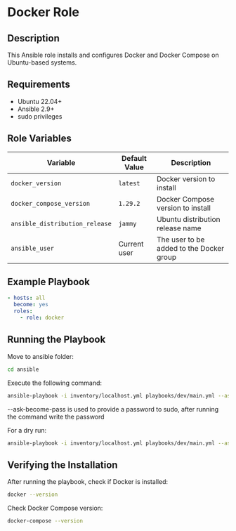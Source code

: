 # Docker Role

## Description

This Ansible role installs and configures Docker and Docker Compose on Ubuntu-based systems.

## Requirements

- Ubuntu 22.04+
- Ansible 2.9+
- sudo privileges

## Role Variables

| Variable                 | Default Value  | Description |
|--------------------------|---------------|-------------|
| `docker_version`         | `latest`      | Docker version to install |
| `docker_compose_version` | `1.29.2`      | Docker Compose version to install |
| `ansible_distribution_release` | `jammy` | Ubuntu distribution release name |
| `ansible_user`           | Current user  | The user to be added to the Docker group |

## Example Playbook

```yaml
- hosts: all
  become: yes
  roles:
    - role: docker
```

## Running the Playbook

Move to ansible folder:

```sh
cd ansible
```

Execute the following command:

```sh
ansible-playbook -i inventory/localhost.yml playbooks/dev/main.yml --ask-become-pass --diff
```

--ask-become-pass is used to provide a password to sudo, after running the command write the password

For a dry run:

```sh
ansible-playbook -i inventory/localhost.yml playbooks/dev/main.yml --ask-become-pass --check
```

## Verifying the Installation

After running the playbook, check if Docker is installed:

```sh
docker --version
```

Check Docker Compose version:

```sh
docker-compose --version
```
